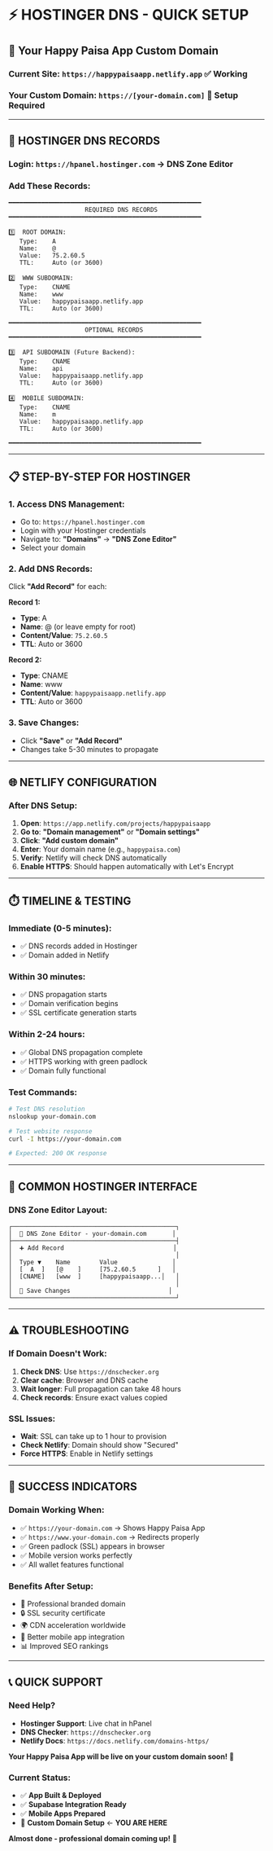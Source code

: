 # ⚡ HOSTINGER DNS - QUICK SETUP

## 🎯 **Your Happy Paisa App Custom Domain**

### **Current Site**: `https://happypaisaapp.netlify.app` ✅ Working
### **Your Custom Domain**: `https://[your-domain.com]` 🔄 Setup Required

---

## 🚀 **HOSTINGER DNS RECORDS** 

### **Login**: `https://hpanel.hostinger.com` → **DNS Zone Editor**

### **Add These Records:**

```dns
━━━━━━━━━━━━━━━━━━━━━━━━━━━━━━━━━━━━━━━━━━━━━━━━━━━━━
                     REQUIRED DNS RECORDS
━━━━━━━━━━━━━━━━━━━━━━━━━━━━━━━━━━━━━━━━━━━━━━━━━━━━━

1️⃣  ROOT DOMAIN:
   Type:    A
   Name:    @
   Value:   75.2.60.5
   TTL:     Auto (or 3600)

2️⃣  WWW SUBDOMAIN:
   Type:    CNAME  
   Name:    www
   Value:   happypaisaapp.netlify.app
   TTL:     Auto (or 3600)

━━━━━━━━━━━━━━━━━━━━━━━━━━━━━━━━━━━━━━━━━━━━━━━━━━━━━
                     OPTIONAL RECORDS
━━━━━━━━━━━━━━━━━━━━━━━━━━━━━━━━━━━━━━━━━━━━━━━━━━━━━

3️⃣  API SUBDOMAIN (Future Backend):
   Type:    CNAME
   Name:    api  
   Value:   happypaisaapp.netlify.app
   TTL:     Auto (or 3600)

4️⃣  MOBILE SUBDOMAIN:
   Type:    CNAME
   Name:    m
   Value:   happypaisaapp.netlify.app  
   TTL:     Auto (or 3600)

━━━━━━━━━━━━━━━━━━━━━━━━━━━━━━━━━━━━━━━━━━━━━━━━━━━━━
```

---

## 📋 **STEP-BY-STEP FOR HOSTINGER**

### **1. Access DNS Management:**
- Go to: `https://hpanel.hostinger.com`
- Login with your Hostinger credentials  
- Navigate to: **"Domains"** → **"DNS Zone Editor"**
- Select your domain

### **2. Add DNS Records:**
Click **"Add Record"** for each:

**Record 1:**
- **Type**: A
- **Name**: @ (or leave empty for root)
- **Content/Value**: `75.2.60.5`
- **TTL**: Auto or 3600

**Record 2:**
- **Type**: CNAME
- **Name**: www  
- **Content/Value**: `happypaisaapp.netlify.app`
- **TTL**: Auto or 3600

### **3. Save Changes:**
- Click **"Save"** or **"Add Record"**
- Changes take 5-30 minutes to propagate

---

## 🌐 **NETLIFY CONFIGURATION**

### **After DNS Setup:**
1. **Open**: `https://app.netlify.com/projects/happypaisaapp`
2. **Go to**: **"Domain management"** or **"Domain settings"**
3. **Click**: **"Add custom domain"**
4. **Enter**: Your domain name (e.g., `happypaisa.com`)
5. **Verify**: Netlify will check DNS automatically
6. **Enable HTTPS**: Should happen automatically with Let's Encrypt

---

## ⏱️ **TIMELINE & TESTING**

### **Immediate (0-5 minutes):**
- ✅ DNS records added in Hostinger
- ✅ Domain added in Netlify

### **Within 30 minutes:**
- ✅ DNS propagation starts
- ✅ Domain verification begins
- ✅ SSL certificate generation starts

### **Within 2-24 hours:**
- ✅ Global DNS propagation complete
- ✅ HTTPS working with green padlock
- ✅ Domain fully functional

### **Test Commands:**
```bash
# Test DNS resolution
nslookup your-domain.com

# Test website response  
curl -I https://your-domain.com

# Expected: 200 OK response
```

---

## 🎯 **COMMON HOSTINGER INTERFACE**

### **DNS Zone Editor Layout:**
```
┌─────────────────────────────────────────────┐
│  📍 DNS Zone Editor - your-domain.com       │
├─────────────────────────────────────────────┤
│  ➕ Add Record                              │
│                                             │
│  Type ▼    Name        Value               │
│  [  A  ]   [@    ]     [75.2.60.5      ]   │
│  [CNAME]   [www  ]     [happypaisaapp...│   │
│                                             │
│  💾 Save Changes                           │
└─────────────────────────────────────────────┘
```

---

## ⚠️ **TROUBLESHOOTING**

### **If Domain Doesn't Work:**
1. **Check DNS**: Use `https://dnschecker.org`
2. **Clear cache**: Browser and DNS cache
3. **Wait longer**: Full propagation can take 48 hours
4. **Check records**: Ensure exact values copied

### **SSL Issues:**
- **Wait**: SSL can take up to 1 hour to provision
- **Check Netlify**: Domain should show "Secured"
- **Force HTTPS**: Enable in Netlify settings

---

## 🎉 **SUCCESS INDICATORS**

### **Domain Working When:**
- ✅ `https://your-domain.com` → Shows Happy Paisa App
- ✅ `https://www.your-domain.com` → Redirects properly
- ✅ Green padlock (SSL) appears in browser  
- ✅ Mobile version works perfectly
- ✅ All wallet features functional

### **Benefits After Setup:**
- 🚀 Professional branded domain
- 🔒 SSL security certificate  
- 🌍 CDN acceleration worldwide
- 📱 Better mobile app integration
- 📊 Improved SEO rankings

---

## 📞 **QUICK SUPPORT**

### **Need Help?**
- **Hostinger Support**: Live chat in hPanel
- **DNS Checker**: `https://dnschecker.org`
- **Netlify Docs**: `https://docs.netlify.com/domains-https/`

**Your Happy Paisa App will be live on your custom domain soon!** 🎊

### **Current Status:**
- ✅ **App Built & Deployed**
- ✅ **Supabase Integration Ready** 
- ✅ **Mobile Apps Prepared**
- 🔄 **Custom Domain Setup** ← **YOU ARE HERE**

**Almost done - professional domain coming up!** 🌟